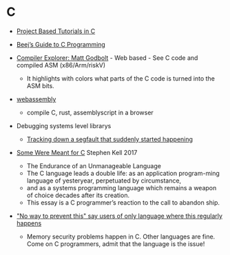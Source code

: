 C
===

* [Project Based Tutorials in C](https://github.com/rby90/project-based-tutorials-in-c)

* [Beej’s Guide to C Programming](http://beej.us/guide/bgc/pdf/bgc_usl_c_1.pdf)
* [Compiler Explorer: Matt Godbolt](https://godbolt.org/) - Web based - See C code and compiled ASM (x86/Arm/riskV)
    * It highlights with colors what parts of the C code is turned into the ASM bits.

* [webassembly](https://webassembly.studio/)
    * compile C, rust, assemblyscript in a browser

* Debugging systems level librarys
    * [Tracking down a segfault that suddenly started happening](https://www.downtowndougbrown.com/2021/01/tracking-down-a-segfault-that-suddenly-started-happening/)

* [Some Were Meant for C](https://www.humprog.org/~stephen/research/papers/kell17some-preprint.pdf) Stephen Kell 2017
    * The Endurance of an Unmanageable Language
    * The C language leads a double life: as an application program-ming language of yesteryear, perpetuated by circumstance,
    * and as a systems programming language which remains a weapon of choice decades after its creation. 
    * This essay is a C programmer’s reaction to the call to abandon ship.
* ["No way to prevent this" say users of only language where this regularly happens](https://xeiaso.net/shitposts/no-way-to-prevent-this/CVE-2024-4323/)
    * Memory security problems happen in C. Other languages are fine. Come on C programmers, admit that the language is the issue!
